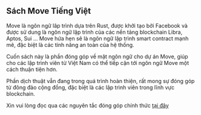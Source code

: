 ## Sách Move Tiếng Việt

Move là ngôn ngữ lâp trình dựa trên Rust, được khởi tạo bởi Facebook và được sử dung là ngôn ngữ lập trình của các nền tảng blockchain Libra, Aptos, Sui ... Move hứa hẹn sẽ là ngôn ngữ lập trình smart contract mạnh mẽ, đặc biệt là các tính năng an toàn của hệ thống. 

Cuốn sách này là phần đóng góp về mặt ngôn ngữ cho dự án Move, giúp cho các lập trình viên từ Việt Nam có thể tiếp cận tới ngôn ngữ Move một cách thuận tiện hơn. 

Phần dịch thuật vẫn đang trong quá trình hoàn thiện, rất mong sự đóng góp từ đông đảo cộng đồng, đặc biệt là các lập trình viên trong lĩnh vực blockchain. 

Xin vui lòng đọc qua các nguyên tắc đóng góp chính thức [tại đây](https://github.com/move-language/move/blob/main/CONTRIBUTING.md)
